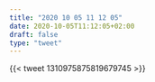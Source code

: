 ```yaml
---
title: "2020 10 05 11 12 05"
date: 2020-10-05T11:12:05+02:00
draft: false
type: "tweet"
---
```


{{< tweet 1310975875819679745 >}}

